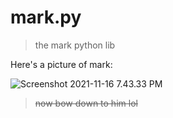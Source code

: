 # mark.py
> the mark python lib

Here's a picture of mark:

![Screenshot 2021-11-16 7.43.33 PM](https://storage.googleapis.com/replit/images/1637109850594_320c20c950b25e248ff85a6cd3ad629a.png)

> ~~now bow down to him lol~~

